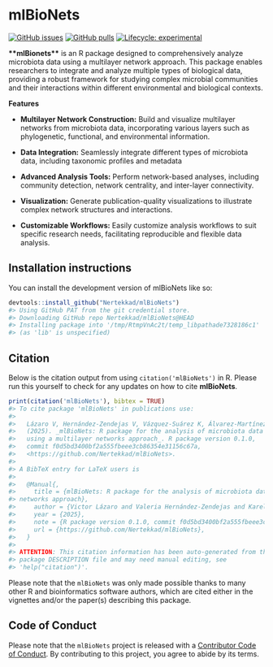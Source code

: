
<!-- README.md is generated from README.Rmd. Please edit that file -->

# mlBioNets

<!-- badges: start -->

[![GitHub
issues](https://img.shields.io/github/issues/Nertekkad/mlBioNets)](https://github.com/Nertekkad/mlBioNets/issues)
[![GitHub
pulls](https://img.shields.io/github/issues-pr/Nertekkad/mlBioNets)](https://github.com/Nertekkad/mlBioNets/pulls)
[![Lifecycle:
experimental](https://img.shields.io/badge/lifecycle-experimental-orange.svg)](https://lifecycle.r-lib.org/articles/stages.html#experimental)
<!-- badges: end -->

**\*\*mlBionets\*\*** is an R package designed to comprehensively
analyze microbiota data using a multilayer network approach. This
package enables researchers to integrate and analyze multiple types of
biological data, providing a robust framework for studying complex
microbial communities and their interactions within different
environmental and biological contexts.

**Features**

- **Multilayer Network Construction:** Build and visualize multilayer
  networks from microbiota data, incorporating various layers such as
  phylogenetic, functional, and environmental information.

- **Data Integration:** Seamlessly integrate different types of
  microbiota data, including taxonomic profiles and metadata

- **Advanced Analysis Tools:** Perform network-based analyses, including
  community detection, network centrality, and inter-layer connectivity.

- **Visualization:** Generate publication-quality visualizations to
  illustrate complex network structures and interactions.

- **Customizable Workflows:** Easily customize analysis workflows to
  suit specific research needs, facilitating reproducible and flexible
  data analysis.

## Installation instructions

You can install the development version of mlBioNets like so:

``` r
devtools::install_github("Nertekkad/mlBioNets")
#> Using GitHub PAT from the git credential store.
#> Downloading GitHub repo Nertekkad/mlBioNets@HEAD
#> Installing package into '/tmp/RtmpVnAc2t/temp_libpathade7328186c1'
#> (as 'lib' is unspecified)
```

## Citation

Below is the citation output from using `citation('mlBioNets')` in R.
Please run this yourself to check for any updates on how to cite
**mlBioNets**.

``` r
print(citation('mlBioNets'), bibtex = TRUE)
#> To cite package 'mlBioNets' in publications use:
#> 
#>   Lázaro V, Hernández-Zendejas V, Vázquez-Suárez K, Álvarez-Martínez R
#>   (2025). _mlBioNets: R package for the analysis of microbiota data
#>   using a multilayer networks approach_. R package version 0.1.0,
#>   commit f0d5bd3400bf2a555fbeee3cb86354e31156c67a,
#>   <https://github.com/Nertekkad/mlBioNets>.
#> 
#> A BibTeX entry for LaTeX users is
#> 
#>   @Manual{,
#>     title = {mlBioNets: R package for the analysis of microbiota data using a multilayer
#> networks approach},
#>     author = {Victor Lázaro and Valeria Hernández-Zendejas and Karel Vázquez-Suárez and Roberto Álvarez-Martínez},
#>     year = {2025},
#>     note = {R package version 0.1.0, commit f0d5bd3400bf2a555fbeee3cb86354e31156c67a},
#>     url = {https://github.com/Nertekkad/mlBioNets},
#>   }
#> 
#> ATTENTION: This citation information has been auto-generated from the
#> package DESCRIPTION file and may need manual editing, see
#> 'help("citation")'.
```

Please note that the `mlBioNets` was only made possible thanks to many
other R and bioinformatics software authors, which are cited either in
the vignettes and/or the paper(s) describing this package.

## Code of Conduct

Please note that the `mlBioNets` project is released with a [Contributor
Code of Conduct](http://bioconductor.org/about/code-of-conduct/). By
contributing to this project, you agree to abide by its terms.
